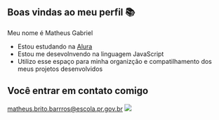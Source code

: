 ## Boas vindas ao meu perfil 📚

Meu nome é Matheus Gabriel

- Estou estudando na [Alura](htpps//www.alura.com.br)
- Estou me desevolnvendo na linguagem JavaScript
- Utilizo esse espaço para minha organizção e compatilhamento dos meus projetos desenvolvidos

## Você entrar em contato comigo 

matheus.brito.barrros@escola.pr.gov.br
![](https://media.tenor.com/cdtU93iZYs4AAAAd/neymar.gif)
